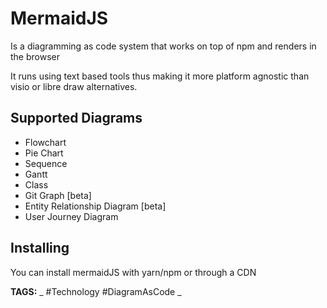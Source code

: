 # MermaidJS
Is a diagramming as code system that works on top of npm and renders in the browser

It runs using text based tools thus making it more platform agnostic than visio or libre draw alternatives.

## Supported Diagrams

* Flowchart
* Pie Chart
* Sequence
* Gantt
* Class
* Git Graph [beta]
* Entity Relationship Diagram [beta]
* User Journey Diagram

## Installing

You can install mermaidJS with yarn/npm or through a CDN

__TAGS:__
_ #Technology #DiagramAsCode _
